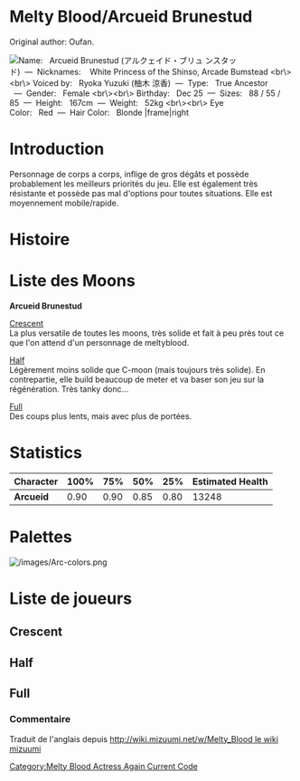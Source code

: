 # Melty Blood/Arcueid Brunestud

Original author: Oufan.

![ **Name:**   Arcueid Brunestud (アルクェイド・ブリュ
ンスタッド)  —  **Nicknames:**    White Princess of the Shinso, Arcade
Bumstead \<br\\\>\<br\\\> **Voiced by:**   Ryoka Yuzuki (柚木
涼香)  —  **Type:**   True Ancestor   —  **Gender:**   Female
\<br\\\>\<br\\\> **Birthday:**   Dec 25  —  **Sizes:**   88 / 55 /
85  —  **Height:**   167cm  —  **Weight:**   52kg \<br\\\>\<br\\\> **Eye
Color:**   Red  —  **Hair Color:**   Blonde
\|frame\|right](/images/arc1.png " Name:   Arcueid Brunestud (アルクェイド・ブリュ ンスタッド)  —  Nicknames:    White Princess of the Shinso, Arcade Bumstead <br\><br\> Voiced by:   Ryoka Yuzuki (柚木 涼香)  —  Type:   True Ancestor   —  Gender:   Female <br\><br\> Birthday:   Dec 25  —  Sizes:   88 / 55 / 85  —  Height:   167cm  —  Weight:   52kg <br\><br\> Eye Color:   Red  —  Hair Color:   Blonde |frame|right")

# Introduction

Personnage de corps a corps, inflige de gros dégâts et possède
probablement les meilleurs priorités du jeu. Elle est également très
résistante et possède pas mal d'options pour toutes situations. Elle est
moyennement mobile/rapide.

# Histoire

# Liste des Moons

**Arcueid Brunestud**

[Crescent](Melty_Blood/Arcueid_Brunestud/Crescent_Moon "wikilink")  
La plus versatile de toutes les moons, très solide et fait à peu près
tout ce que l'on attend d'un personnage de meltyblood.

[Half](Melty_Blood/Arcueid_Brunestud/Half_Moon "wikilink")  
Légèrement moins solide que C-moon (mais toujours très solide). En
contrepartie, elle build beaucoup de meter et va baser son jeu sur la
régénération. Très tanky donc...

[Full](Melty_Blood/Arcueid_Brunestud/Full_Moon "wikilink")  
Des coups plus lents, mais avec plus de portées.

# Statistics

| Character   | 100% | 75%  | 50%  | 25%  | Estimated Health |
|-------------|------|------|------|------|------------------|
| **Arcueid** | 0.90 | 0.90 | 0.85 | 0.80 | 13248            |

# Palettes

![](/images/Arc-colors.png "/images/Arc-colors.png")

# Liste de joueurs

## Crescent

## Half

## Full

### Commentaire

Traduit de l'anglais depuis [http://wiki.mizuumi.net/w/Melty_Blood le
wiki
mizuumi](http://wiki.mizuumi.net/w/Melty_Blood_le_wiki_mizuumi "wikilink")

[Category:Melty Blood Actress Again Current
Code](Category:Melty_Blood_Actress_Again_Current_Code "wikilink")
